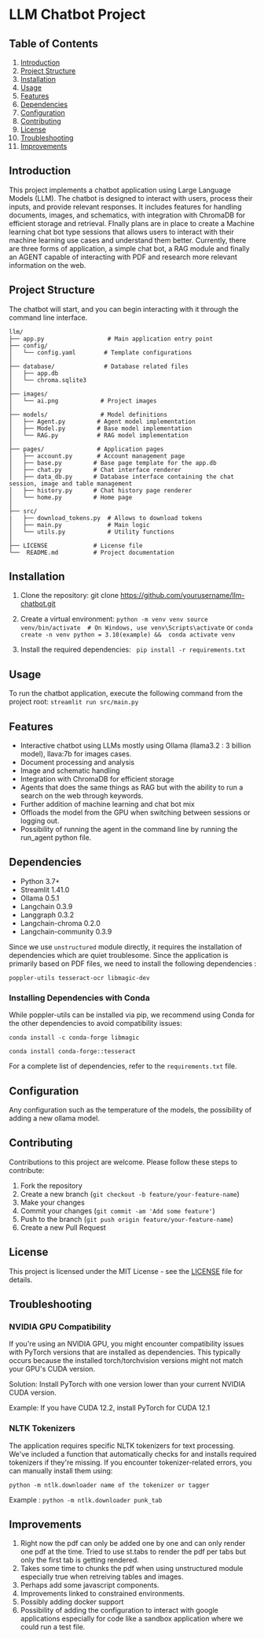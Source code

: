 # LLM Chatbot Project

## Table of Contents
1. [Introduction](#introduction)
2. [Project Structure](#project-structure)
3. [Installation](#installation)
4. [Usage](#usage)
5. [Features](#features)
6. [Dependencies](#dependencies)
7. [Configuration](#configuration)
8. [Contributing](#contributing)
9. [License](#license)
10. [Troubleshooting](#troubleshooting)
11. [Improvements](#improvements)

## Introduction

This project implements a chatbot application using Large Language Models (LLM). The chatbot is designed to interact with users, process their inputs, and provide relevant responses. It includes features for handling documents, images, and schematics, with integration with ChromaDB for efficient storage and retrieval. FInally plans are in place to create a Machine learning chat bot type sessions that allows users to interact with their machine learning use cases and understand them better. Currently, there are three forms of application, a simple chat bot, a RAG module and finally an AGENT capable of interacting with PDF and research more relevant information on the web. 

## Project Structure
The chatbot will start, and you can begin interacting with it through the command line interface.
```
llm/
├── app.py                  # Main application entry point
├── config/
│   └── config.yaml        # Template configurations 
│
├── database/              # Database related files
│   ├── app.db
│   └── chroma.sqlite3
│
├── images/
│   └── ai.png            # Project images
│
├── models/               # Model definitions
│   ├── Agent.py         # Agent model implementation
│   ├── Model.py         # Base model implementation
│   └── RAG.py           # RAG model implementation
│
├── pages/               # Application pages
│   ├── account.py       # Account management page
│   ├── base.py         # Base page template for the app.db 
│   ├── chat.py         # Chat interface renderer
│   ├── data_db.py      # Database interface containing the chat session, image and table management
│   ├── history.py      # Chat history page renderer
│   └── home.py         # Home page
│
├── src/        
|   ├── download_tokens.py  # Allows to download tokens     
│   ├── main.py             # Main logic
│   └── utils.py            # Utility functions
│
├── LICENSE             # License file
└──  README.md          # Project documentation
```

## Installation

1. Clone the repository:  git clone https://github.com/yourusername/llm-chatbot.git

2. Create a virtual environment:
``
python -m venv venv
source venv/bin/activate  # On Windows, use venv\Scripts\activate
``
or 
``conda create -n venv python = 3.10(example) && 
conda activate venv 
``

3. Install the required dependencies: `` pip install -r requirements.txt``


## Usage

To run the chatbot application, execute the following command from the project root: ``streamlit run src/main.py``
## Features

- Interactive chatbot using LLMs mostly using Ollama (llama3.2 : 3 billion model), llava:7b for images cases. 
- Document processing and analysis
- Image and schematic handling
- Integration with ChromaDB for efficient storage
- Agents that does the same things as RAG but with the ability to run a search on the web through keywords. 
- Further addition of machine learning and chat bot mix
- Offloads the model from the GPU when switching between sessions or logging out. 
- Possibility of running the agent in the command line by running the run_agent python file. 

## Dependencies

- Python                3.7+
- Streamlit             1.41.0
- Ollama                0.5.1
- Langchain             0.3.9 
- Langgraph             0.3.2
- Langchain-chroma      0.2.0
- Langchain-community   0.3.9

Since we use ``unstructured`` module directly, it requires the installation of dependencies which are quiet troublesome. 
Since the application is primarily based on PDF files, we need to install the following dependencies : 

    poppler-utils tesseract-ocr libmagic-dev

### Installing Dependencies with Conda

While poppler-utils can be installed via pip, we recommend using Conda for the other dependencies to avoid compatibility issues:

    conda install -c conda-forge libmagic

    conda install conda-forge::tesseract

For a complete list of dependencies, refer to the `requirements.txt` file.

## Configuration

Any configuration such as the temperature of the models, the possibility of adding a new ollama model. 

## Contributing

Contributions to this project are welcome. Please follow these steps to contribute:

1. Fork the repository
2. Create a new branch (`git checkout -b feature/your-feature-name`)
3. Make your changes
4. Commit your changes (`git commit -am 'Add some feature'`)
5. Push to the branch (`git push origin feature/your-feature-name`)
6. Create a new Pull Request

## License

This project is licensed under the MIT License - see the [LICENSE](LICENSE) file for details.

## Troubleshooting
### NVIDIA GPU Compatibility
If you're using an NVIDIA GPU, you might encounter compatibility issues with PyTorch versions that are installed as dependencies. This typically occurs because the installed torch/torchvision versions might not match your GPU's CUDA version.

Solution: Install PyTorch with one version lower than your current NVIDIA CUDA version.

Example: If you have CUDA 12.2, install PyTorch for CUDA 12.1


### NLTK Tokenizers
The application requires specific NLTK tokenizers for text processing. We've included a function that automatically checks for and installs required tokenizers if they're missing.
If you encounter tokenizer-related errors, you can manually install them using:

    python -m ntlk.downloader name of the tokenizer or tagger 

Example :   `` python -m ntlk.downloader punk_tab ``

## Improvements

1. Right now the pdf can only be added one by one and can only render one pdf at the time. Tried to use st.tabs to render the pdf per tabs but only the first tab is getting rendered. 
2. Takes some time to chunks the pdf when using unstructured module especially true when retreiving tables and images. 
3. Perhaps add some javascript components. 
4. Improvements linked to constrained environments. 
5. Possibly adding docker support 
6. Possibility of adding the configuration to interact with google applications especially for code like a sandbox application where we could run a test file.  
